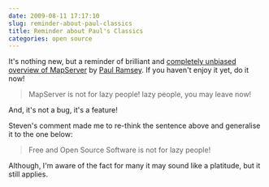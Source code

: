 ```yaml
---
date: 2009-08-11 17:17:10
slug: reminder-about-paul-classics
title: Reminder about Paul's Classics
categories: open source
---
```


It's nothing new, but a reminder of brilliant and [completely unbiased overview of MapServer](http://s3.cleverelephant.ca/geoweb-mapserver.pdf) by [Paul Ramsey](http://blog.cleverelephant.ca/). If you haven't enjoy it yet, do it now!





> MapServer is not for lazy people! lazy people, you may leave now!





And, it's not a bug, it's a feature!





Steven's comment made me to re-think the sentence above and generalise it to the one below:





> Free and Open Source Software is not for lazy people!





Although, I'm aware of the fact for many it may sound like a platitude, but it still applies.




